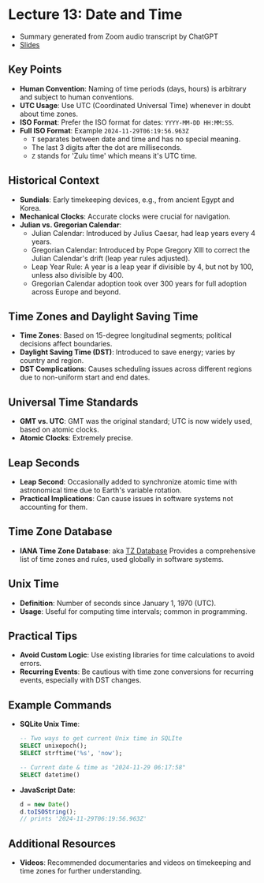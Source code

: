 # Lecture 13: Date and Time
- Summary generated from Zoom audio transcript by ChatGPT
- [Slides](https://docs.google.com/presentation/d/11oi21v0B8cuGToPE8ZFpm6z_2LxdttQKTWOWoiPXVAE)

## Key Points
- **Human Convention**: Naming of time periods (days, hours) is arbitrary and subject to human conventions.
- **UTC Usage**: Use UTC (Coordinated Universal Time) whenever in doubt about time zones.
- **ISO Format**: Prefer the ISO format for dates: `YYYY-MM-DD HH:MM:SS`.
- **Full ISO Format**: Example `2024-11-29T06:19:56.963Z`
  - `T` separates between date and time and has no special meaning.
  - The last 3 digits after the dot are milliseconds.
  - `Z` stands for 'Zulu time' which means it's UTC time.

## Historical Context
- **Sundials**: Early timekeeping devices, e.g., from ancient Egypt and Korea.
- **Mechanical Clocks**: Accurate clocks were crucial for navigation.
- **Julian vs. Gregorian Calendar**:
  - Julian Calendar: Introduced by Julius Caesar, had leap years every 4 years.
  - Gregorian Calendar: Introduced by Pope Gregory XIII to correct the Julian Calendar's drift (leap year rules adjusted).
  - Leap Year Rule: A year is a leap year if divisible by 4, but not by 100, unless also divisible by 400.
  - Gregorian Calendar adoption took over 300 years for full adoption across Europe and beyond.


## Time Zones and Daylight Saving Time
- **Time Zones**: Based on 15-degree longitudinal segments; political decisions affect boundaries.
- **Daylight Saving Time (DST)**: Introduced to save energy; varies by country and region.
- **DST Complications**: Causes scheduling issues across different regions due to non-uniform start and end dates.

## Universal Time Standards
- **GMT vs. UTC**: GMT was the original standard; UTC is now widely used, based on atomic clocks.
- **Atomic Clocks**: Extremely precise.

## Leap Seconds
- **Leap Second**: Occasionally added to synchronize atomic time with astronomical time due to Earth's variable rotation.
- **Practical Implications**: Can cause issues in software systems not accounting for them.

## Time Zone Database
- **IANA Time Zone Database**: aka [TZ Database](https://en.wikipedia.org/wiki/Tz_database)
Provides a comprehensive list of time zones and rules, used globally in software systems.

## Unix Time
- **Definition**: Number of seconds since January 1, 1970 (UTC).
- **Usage**: Useful for computing time intervals; common in programming.

## Practical Tips
- **Avoid Custom Logic**: Use existing libraries for time calculations to avoid errors.
- **Recurring Events**: Be cautious with time zone conversions for recurring events, especially with DST changes.

## Example Commands
- **SQLite Unix Time**:
  ```sql
  -- Two ways to get current Unix time in SQLIte
  SELECT unixepoch();
  SELECT strftime('%s', 'now'); 

  -- Current date & time as "2024-11-29 06:17:58"
  SELECT datetime()
  ```
- **JavaScript Date**:
  ```javascript
  d = new Date()
  d.toISOString(); 
  // prints '2024-11-29T06:19:56.963Z'
  ```

## Additional Resources
- **Videos**: Recommended documentaries and videos on timekeeping and time zones for further understanding.